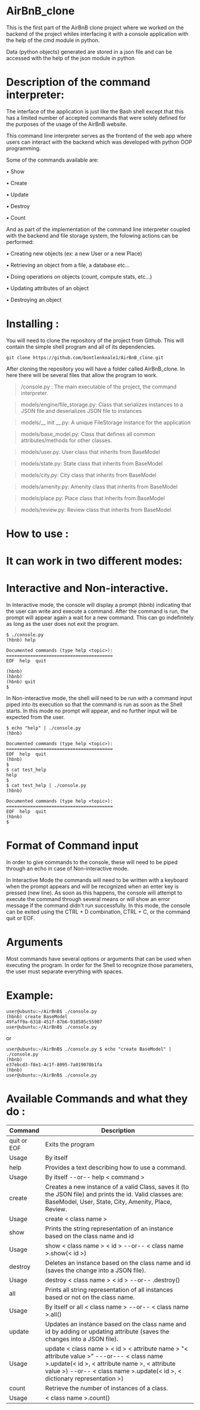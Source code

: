 # AirBnB_clone

This is the first part of the AirBnB clone project where we worked on the backend of the project whiles interfacing it with a console application with the help of the cmd module in python.

Data (python objects) generated are stored in a json file and can be accessed with the help of the json module in python


# Description of the command interpreter:

The interface of the application is just like the Bash shell except that this has a limited number of accepted commands that were solely defined for the purposes of the usage of the AirBnB website.

This command line interpreter serves as the frontend of the web app where users can interact with the backend which was developed with python OOP programming.

Some of the commands available are:

• Show

• Create

• Update

• Destroy

• Count

And as part of the implementation of the command line interpreter coupled with the backend and file storage system, the folowing actions can be performed:

• Creating new objects (ex: a new User or a new Place)

• Retrieving an object from a file, a database etc…

• Doing operations on objects (count, compute stats, etc…)

• Updating attributes of an object

• Destroying an object

# Installing :

You will need to clone the repository of the project from Github. This will contain the simple shell program and all of its dependencies.

```
git clone https://github.com/bontlenkoale1/AirBnB_clone.git
```

After cloning the repository you will have a folder called AirBnB_clone. In here there will be several files that allow the program to work.

> /console.py : The main executable of the project, the command interpreter.

> models/engine/file_storage.py: Class that serializes instances to a JSON file and deserializes JSON file to instances

> models/__ init __.py: A unique FileStorage instance for the application

> models/base_model.py: Class that defines all common attributes/methods for other classes.

> models/user.py: User class that inherits from BaseModel

> models/state.py: State class that inherits from BaseModel

> models/city.py: City class that inherits from BaseModel

> models/amenity.py: Amenity class that inherits from BaseModel

> models/place.py: Place class that inherits from BaseModel

> models/review.py: Review class that inherits from BaseModel


# How to use : 

# It can work in two different modes:

# Interactive and Non-interactive.

In Interactive mode, the console will display a prompt (hbnb) indicating that the user can write and execute a command. After the command is run, the prompt will appear again a wait for a new command. This can go indefinitely as long as the user does not exit the program.

```
$ ./console.py
(hbnb) help

Documented commands (type help <topic>):
========================================
EOF  help  quit

(hbnb) 
(hbnb) 
(hbnb) quit
$
```

In Non-interactive mode, the shell will need to be run with a command input piped into its execution so that the command is run as soon as the Shell starts. In this mode no prompt will appear, and no further input will be expected from the user.
```
$ echo "help" | ./console.py
(hbnb)

Documented commands (type help <topic>):
========================================
EOF  help  quit
(hbnb) 
$
$ cat test_help
help
$
$ cat test_help | ./console.py
(hbnb)

Documented commands (type help <topic>):
========================================
EOF  help  quit
(hbnb) 
$

```

# Format of Command input

In order to give commands to the console, these will need to be piped through an echo in case of Non-interactive mode.

In Interactive Mode the commands will need to be written with a keyboard when the prompt appears and will be recognized when an enter key is pressed (new line). As soon as this happens, the console will attempt to execute the command through several means or will show an error message if the command didn't run successfully. In this mode, the console can be exited using the CTRL + D combination, CTRL + C, or the command quit or EOF.

# Arguments

Most commands have several options or arguments that can be used when executing the program. In order for the Shell to recognize those parameters, the user must separate everything with spaces.

# Example:

```
user@ubuntu:~/AirBnB$ ./console.py
(hbnb) create BaseModel
49faff9a-6318-451f-87b6-910505c55907
user@ubuntu:~/AirBnB$ ./console.py
```

or

```
user@ubuntu:~/AirBnB$ ./console.py $ echo "create BaseModel" | ./console.py
(hbnb)
e37ebcd3-f8e1-4c1f-8095-7a019070b1fa
(hbnb)
user@ubuntu:~/AirBnB$ ./console.py
```

# Available Commands and what they do :

| Command	| Description |
| --------| ---------- |
|quit or EOF | Exits the program|
|Usage | By itself|
| help | Provides a text describing how to use a command.|
|Usage | By itself --or-- help < command >|
|create | Creates a new instance of a valid Class, saves it (to the JSON file) and prints the id. Valid classes are: BaseModel, User, State, City, Amenity, Place, Review.|
| Usage | create < class name >|
|show | Prints the string representation of an instance based on the class name and id|
| Usage | show < class name > < id > --or-- < class name >.show(< id >)|
|destroy | Deletes an instance based on the class name and id (saves the change into a JSON file).|
| Usage | destroy < class name > < id > --or-- .destroy()|
| all | Prints all string representation of all instances based or not on the class name.|
| Usage | By itself or all < class name > --or-- < class name >.all()|
|update | Updates an instance based on the class name and id by adding or updating attribute (saves the changes into a JSON file).|
| Usage | update < class name > < id > < attribute name > "< attribute value >" ---or--- < class name >.update(< id >, < attribute name >, < attribute value >) --or-- < class name >.update(< id >, < dictionary representation >)|
|count | Retrieve the number of instances of a class.|
| Usage | < class name >.count()|
